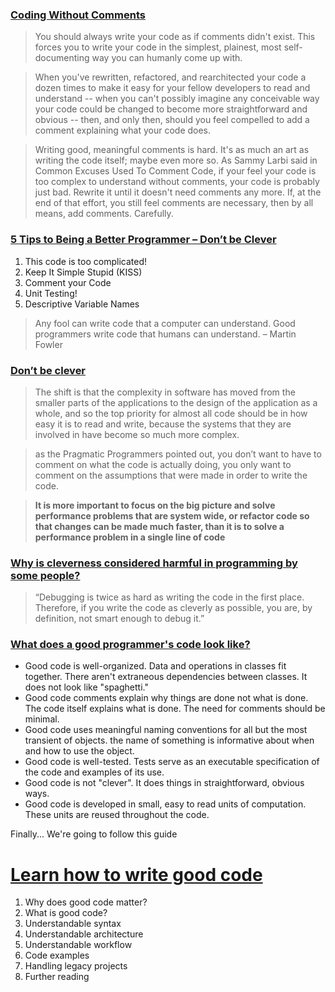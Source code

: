 ### [Coding Without Comments](http://blog.codinghorror.com/coding-without-comments/)
> You should always write your code as if comments didn't exist. This forces you to write your code in the simplest, plainest, most self-documenting way you can humanly come up with.

> When you've rewritten, refactored, and rearchitected your code a dozen times to make it easy for your fellow developers to read and understand -- when you can't possibly imagine any conceivable way your code could be changed to become more straightforward and obvious -- then, and only then, should you feel compelled to add a comment explaining what your code does.

> Writing good, meaningful comments is hard. It's as much an art as writing the code itself; maybe even more so. As Sammy Larbi said in Common Excuses Used To Comment Code, if your feel your code is too complex to understand without comments, your code is probably just bad. Rewrite it until it doesn't need comments any more. If, at the end of that effort, you still feel comments are necessary, then by all means, add comments. Carefully.

### [5 Tips to Being a Better Programmer – Don’t be Clever](https://howtoprogramwithjava.com/5-tips-to-being-a-better-programmer-dont-be-clever/)

1. This code is too complicated!
2. Keep It Simple Stupid (KISS)
3. Comment your Code
4. Unit Testing!
5. Descriptive Variable Names

> Any fool can write code that a computer can understand. Good programmers write code that humans can understand. – Martin Fowler

### [Don’t be clever](http://www.codethinked.com/dont-be-clever)

> The shift is that the complexity in software has moved from the smaller parts of the applications to the design of the application as a whole, and so the top priority for almost all code should be in how easy it is to read and write, because the systems that they are involved in have become so much more complex.

> as the Pragmatic Programmers pointed out, you don’t want to have to comment on what the code is actually doing, you only want to comment on the assumptions that were made in order to write the code.

> **It is more important to focus on the big picture and solve performance problems that are system wide, or refactor code so that changes can be made much faster, than it is to solve a performance problem in a single line of code**

### [Why is cleverness considered harmful in programming by some people?](http://programmers.stackexchange.com/questions/25276/why-is-cleverness-considered-harmful-in-programming-by-some-people)

> “Debugging is twice as hard as writing the code in the first place. Therefore, if you write the code as cleverly as possible, you are, by definition, not smart enough to debug it.”

### [What does a good programmer's code look like?](http://stackoverflow.com/questions/366588/what-does-a-good-programmers-code-look-like)

* Good code is well-organized. Data and operations in classes fit together. There aren't extraneous dependencies between classes. It does not look like "spaghetti."
* Good code comments explain why things are done not what is done. The code itself explains what is done. The need for comments should be minimal.
* Good code uses meaningful naming conventions for all but the most transient of objects. the name of something is informative about when and how to use the object.
* Good code is well-tested. Tests serve as an executable specification of the code and examples of its use.
* Good code is not "clever". It does things in straightforward, obvious ways.
* Good code is developed in small, easy to read units of computation. These units are reused throughout the code.

Finally... We're going to follow this guide
# [Learn how to write good code](http://sevenstrokes.net/learn-how-write-good-code)

1. Why does good code matter?
2. What is good code?
3. Understandable syntax
4. Understandable architecture
5. Understandable workflow
6. Code examples
7. Handling legacy projects
8. Further reading
